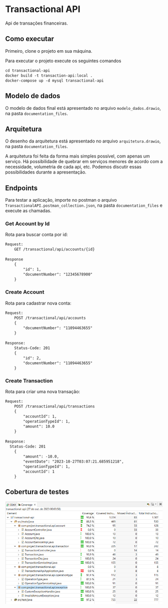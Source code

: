 # Transactional API
Api de transações financeiras.

## Como executar
Primeiro, clone o projeto em sua máquina.

Para executar o projeto execute os seguintes comandos
```
cd transactional-api
docker build -t transaction-api:local .
docker-compose up -d mysql transactional-api
```

## Modelo de dados
O modelo de dados final está apresentado no arquivo ```modelo_dados.drawio```, na pasta ```documentation_files```.

## Arquitetura
O desenho da arquitetura está apresentado no arquivo ```arquitetura.drawio```, na pasta ```documentation_files```.

A arquitetura foi feita da forma mais simples possível, com apenas um serviço. Há possibilidade de quebrar em serviços menores de acordo com a necessidade, volumetria de cada api, etc.
Podemos discutir essas possibilidades durante a apresentação.

## Endpoints

Para testar a aplicação, importe no postman o arquivo `TransactionalAPI.postman_collection.json`, na pasta ```documentation_files``` e execute as chamadas. 

### Get Account by Id
Rota para buscar conta por id:
```
Request:  
    GET /transactional/api/accounts/{id}

Response
    {
        "id": 1,
        "documentNumber": "12345678900"
    }
```

### Create Account
Rota para cadastrar nova conta:
```
Request:
    POST /transactional/api/accounts
    {
        "documentNumber": "11094463655"
    }

Response:
    Status-Code: 201
    {
        "id": 2,
        "documentNumber": "11094463655"
    }
```

### Create Transaction
Rota para criar uma nova transação:
```
Request:
    POST /transactional/api/transactions
    {
        "accountId": 1,
        "operationTypeId": 1,
        "amount": 10.0
    }

Response:
  Status-Code: 201
    {
        "amount": -10.0,
        "eventDate": "2023-10-27T03:07:21.685951218",
        "operationTypeId": 1,
        "accountId": 1
    }
```

## Cobertura de testes
![alt text](https://github.com/igorgonribs/transactional-api/blob/main/documentation_files/CoverageEvidence.png?raw=true)
